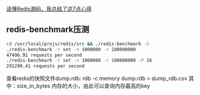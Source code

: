 [读懂Redis源码，我总结了这7点心得](http://kaito-kidd.com/2021/09/23/read-redis-source-code/)
## redis-benchmark压测
```sh
cd /usr/local/projs/redis/src && ./redis-benchmark -h
./redis-benchmark -t set -n 1000000 -r 100000000
47496.91 requests per second
./redis-benchmark -t set -n 1000000 -r 100000000 -P 16
291290.41 requests per second
```
查看redis的快照文件dump.rdb:
rdb -c memory dump.rdb > dump_rdb.csv
其中：size_in_bytes 内存的大小，由此可以查询内存最高的key



